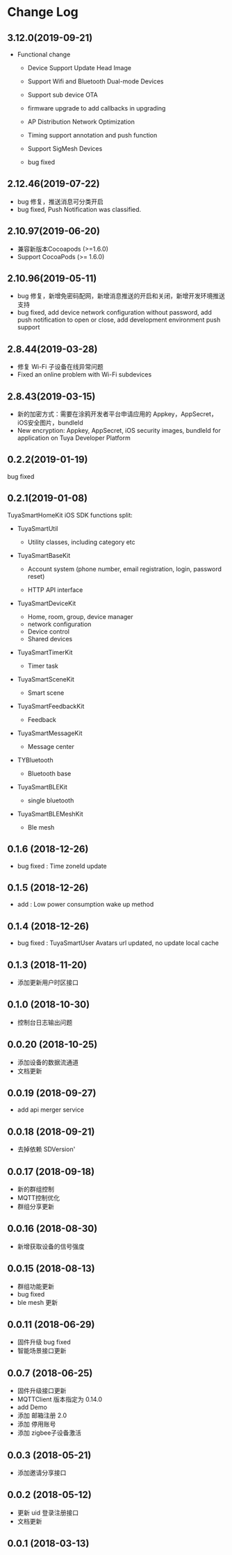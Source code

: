 # Change Log

## 3.12.0(2019-09-21)

- Functional change

  - Device Support Update Head Image
  - Support Wifi and Bluetooth Dual-mode Devices

  - Support sub device OTA

  - firmware upgrade to add  callbacks in upgrading
  - AP Distribution Network Optimization
  - Timing support annotation and push function
  - Support SigMesh Devices
  - bug fixed

## 2.12.46(2019-07-22)

- bug 修复，推送消息可分类开启
- bug fixed, Push Notification was classified. 

## 2.10.97(2019-06-20)

- 兼容新版本Cocoapods (>=1.6.0)
- Support  CocoaPods (>= 1.6.0)

## 2.10.96(2019-05-11)

- bug 修复，新增免密码配网，新增消息推送的开启和关闭，新增开发环境推送支持
- bug fixed, add device network configuration without password, add push notification to open or close, add development environment push support

## 2.8.44(2019-03-28)

- 修复 Wi-Fi 子设备在线异常问题
- Fixed an online problem with Wi-Fi subdevices

## 2.8.43(2019-03-15)

- 新的加密方式：需要在涂鸦开发者平台申请应用的 Appkey，AppSecret，iOS安全图片，bundleId
- New encryption:  Appkey, AppSecret, iOS security images, bundleId for application on Tuya Developer Platform

## 0.2.2(2019-01-19)

bug fixed

## 0.2.1(2019-01-08)

TuyaSmartHomeKit iOS SDK functions split:

- TuyaSmartUtil 

  - Utility classes, including category etc

    

- TuyaSmartBaseKit 

  - Account system (phone number, email registration, login, password reset)

  - HTTP API interface

    

- TuyaSmartDeviceKit

  - Home, room, group, device manager
  - network configuration
  - Device control
  - Shared devices

- TuyaSmartTimerKit

  - Timer task

- TuyaSmartSceneKit

  - Smart scene

- TuyaSmartFeedbackKit

  - Feedback

- TuyaSmartMessageKit

  - Message center

- TYBluetooth

  - Bluetooth base 

- TuyaSmartBLEKit

  - single bluetooth

- TuyaSmartBLEMeshKit

  - Ble mesh

## 0.1.6 (2018-12-26)

- bug fixed : Time zoneId update 

## 0.1.5 (2018-12-26)

- add : Low power consumption wake up method

## 0.1.4 (2018-12-26)

- bug fixed : TuyaSmartUser Avatars url updated, no update local cache

## 0.1.3 (2018-11-20)

- 添加更新用户时区接口

## 0.1.0 (2018-10-30)

- 控制台日志输出问题

## 0.0.20 (2018-10-25)

- 添加设备的数据流通道
- 文档更新

## 0.0.19 (2018-09-27)

- add api merger service

## 0.0.18 (2018-09-21)

- 去掉依赖 SDVersion'

## 0.0.17 (2018-09-18)

- 新的群组控制
- MQTT控制优化
- 群组分享更新

## 0.0.16 (2018-08-30)

- 新增获取设备的信号强度  

## 0.0.15 (2018-08-13)

- 群组功能更新
- bug fixed
- ble mesh 更新 

## 0.0.11 (2018-06-29)

- 固件升级 bug fixed
- 智能场景接口更新

## 0.0.7 (2018-06-25)

- 固件升级接口更新
- MQTTClient 版本指定为 0.14.0
- add Demo
- 添加 邮箱注册 2.0
- 添加 停用账号 
- 添加 zigbee子设备激活

## 0.0.3 (2018-05-21)

- 添加邀请分享接口

## 0.0.2 (2018-05-12)

- 更新 uid 登录注册接口
- 文档更新

## 0.0.1 (2018-03-13)